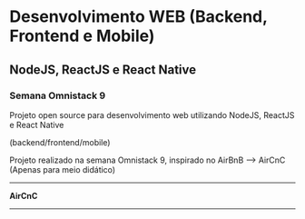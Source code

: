 # Desenvolvimento WEB (Backend, Frontend e Mobile)
## NodeJS, ReactJS e React Native
### Semana Omnistack 9
Projeto open source para desenvolvimento web utilizando NodeJS, ReactJS e React Native

(backend/frontend/mobile)

Projeto realizado na semana Omnistack 9, inspirado no AirBnB --> AirCnC (Apenas para meio didático)
***
**AirCnC**
***

